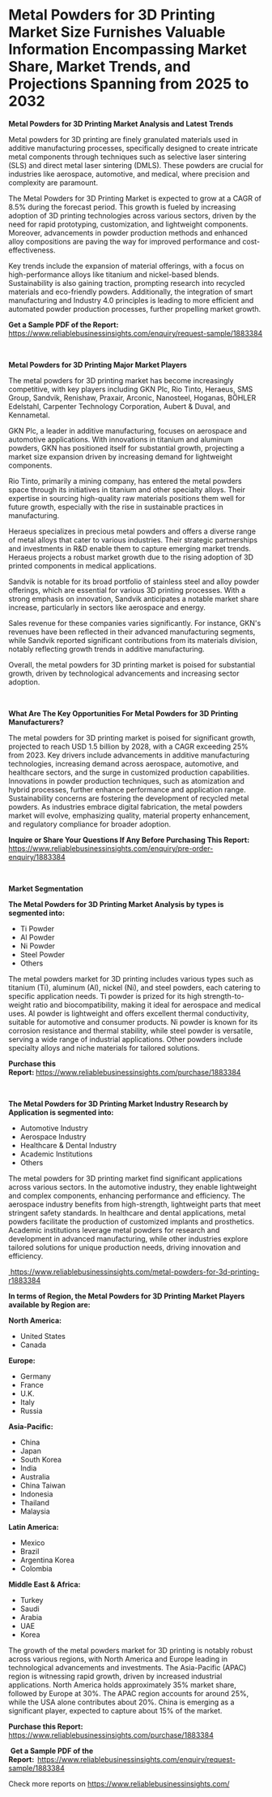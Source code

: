 <p><h1>Metal Powders for 3D Printing Market Size Furnishes Valuable Information Encompassing Market Share, Market Trends, and Projections Spanning from 2025 to 2032</h1></p><p><strong>Metal Powders for 3D Printing Market Analysis and Latest Trends</strong></p>
<p><p>Metal powders for 3D printing are finely granulated materials used in additive manufacturing processes, specifically designed to create intricate metal components through techniques such as selective laser sintering (SLS) and direct metal laser sintering (DMLS). These powders are crucial for industries like aerospace, automotive, and medical, where precision and complexity are paramount.</p><p>The Metal Powders for 3D Printing Market is expected to grow at a CAGR of 8.5% during the forecast period. This growth is fueled by increasing adoption of 3D printing technologies across various sectors, driven by the need for rapid prototyping, customization, and lightweight components. Moreover, advancements in powder production methods and enhanced alloy compositions are paving the way for improved performance and cost-effectiveness.</p><p>Key trends include the expansion of material offerings, with a focus on high-performance alloys like titanium and nickel-based blends. Sustainability is also gaining traction, prompting research into recycled materials and eco-friendly powders. Additionally, the integration of smart manufacturing and Industry 4.0 principles is leading to more efficient and automated powder production processes, further propelling market growth.</p></p>
<p><strong>Get a Sample PDF of the Report:&nbsp;</strong> <a href="https://www.reliablebusinessinsights.com/enquiry/request-sample/1883384?utm_campaign=3107&utm_medium=2&utm_source=Github&utm_content=ia&utm_term=11042025&utm_id=metal-powders-for-3d-printing">https://www.reliablebusinessinsights.com/enquiry/request-sample/1883384</a></p>
<p>&nbsp;</p>
<p><strong>Metal Powders for 3D Printing Major Market Players</strong></p>
<p><p>The metal powders for 3D printing market has become increasingly competitive, with key players including GKN Plc, Rio Tinto, Heraeus, SMS Group, Sandvik, Renishaw, Praxair, Arconic, Nanosteel, Hoganas, BÖHLER Edelstahl, Carpenter Technology Corporation, Aubert & Duval, and Kennametal.</p><p>GKN Plc, a leader in additive manufacturing, focuses on aerospace and automotive applications. With innovations in titanium and aluminum powders, GKN has positioned itself for substantial growth, projecting a market size expansion driven by increasing demand for lightweight components.</p><p>Rio Tinto, primarily a mining company, has entered the metal powders space through its initiatives in titanium and other specialty alloys. Their expertise in sourcing high-quality raw materials positions them well for future growth, especially with the rise in sustainable practices in manufacturing.</p><p>Heraeus specializes in precious metal powders and offers a diverse range of metal alloys that cater to various industries. Their strategic partnerships and investments in R&D enable them to capture emerging market trends. Heraeus projects a robust market growth due to the rising adoption of 3D printed components in medical applications.</p><p>Sandvik is notable for its broad portfolio of stainless steel and alloy powder offerings, which are essential for various 3D printing processes. With a strong emphasis on innovation, Sandvik anticipates a notable market share increase, particularly in sectors like aerospace and energy.</p><p>Sales revenue for these companies varies significantly. For instance, GKN's revenues have been reflected in their advanced manufacturing segments, while Sandvik reported significant contributions from its materials division, notably reflecting growth trends in additive manufacturing.</p><p>Overall, the metal powders for 3D printing market is poised for substantial growth, driven by technological advancements and increasing sector adoption.</p></p>
<p>&nbsp;</p>
<p><strong>What Are The Key Opportunities For Metal Powders for 3D Printing Manufacturers?</strong></p>
<p><p>The metal powders for 3D printing market is poised for significant growth, projected to reach USD 1.5 billion by 2028, with a CAGR exceeding 25% from 2023. Key drivers include advancements in additive manufacturing technologies, increasing demand across aerospace, automotive, and healthcare sectors, and the surge in customized production capabilities. Innovations in powder production techniques, such as atomization and hybrid processes, further enhance performance and application range. Sustainability concerns are fostering the development of recycled metal powders. As industries embrace digital fabrication, the metal powders market will evolve, emphasizing quality, material property enhancement, and regulatory compliance for broader adoption.</p></p>
<p><strong>Inquire or Share Your Questions If Any Before Purchasing This Report:</strong> <a href="https://www.reliablebusinessinsights.com/enquiry/pre-order-enquiry/1883384?utm_campaign=3107&utm_medium=2&utm_source=Github&utm_content=ia&utm_term=11042025&utm_id=metal-powders-for-3d-printing">https://www.reliablebusinessinsights.com/enquiry/pre-order-enquiry/1883384</a></p>
<p>&nbsp;</p>
<p><strong>Market Segmentation</strong></p>
<p><strong>The Metal Powders for 3D Printing Market Analysis by types is segmented into:</strong></p>
<p><ul><li>Ti Powder</li><li>Al Powder</li><li>Ni Powder</li><li>Steel Powder</li><li>Others</li></ul></p>
<p><p>The metal powders market for 3D printing includes various types such as titanium (Ti), aluminum (Al), nickel (Ni), and steel powders, each catering to specific application needs. Ti powder is prized for its high strength-to-weight ratio and biocompatibility, making it ideal for aerospace and medical uses. Al powder is lightweight and offers excellent thermal conductivity, suitable for automotive and consumer products. Ni powder is known for its corrosion resistance and thermal stability, while steel powder is versatile, serving a wide range of industrial applications. Other powders include specialty alloys and niche materials for tailored solutions.</p></p>
<p><strong>Purchase this Report:&nbsp;</strong><a href="https://www.reliablebusinessinsights.com/purchase/1883384?utm_campaign=3107&utm_medium=2&utm_source=Github&utm_content=ia&utm_term=11042025&utm_id=metal-powders-for-3d-printing">https://www.reliablebusinessinsights.com/purchase/1883384</a></p>
<p>&nbsp;</p>
<p><strong>The Metal Powders for 3D Printing Market Industry Research by Application is segmented into:</strong></p>
<p><ul><li>Automotive Industry</li><li>Aerospace Industry</li><li>Healthcare & Dental Industry</li><li>Academic Institutions</li><li>Others</li></ul></p>
<p><p>The metal powders for 3D printing market find significant applications across various sectors. In the automotive industry, they enable lightweight and complex components, enhancing performance and efficiency. The aerospace industry benefits from high-strength, lightweight parts that meet stringent safety standards. In healthcare and dental applications, metal powders facilitate the production of customized implants and prosthetics. Academic institutions leverage metal powders for research and development in advanced manufacturing, while other industries explore tailored solutions for unique production needs, driving innovation and efficiency.</p></p>
<p><a href="https://www.reliablebusinessinsights.com/metal-powders-for-3d-printing-r1883384?utm_campaign=3107&utm_medium=2&utm_source=Github&utm_content=ia&utm_term=11042025&utm_id=metal-powders-for-3d-printing">&nbsp;https://www.reliablebusinessinsights.com/metal-powders-for-3d-printing-r1883384</a></p>
<p><strong>In terms of Region, the Metal Powders for 3D Printing Market Players available by Region are:</strong></p>
<p>
    <p> <strong> North America: </strong>
        <ul>
            <li>United States</li>
            <li>Canada</li>
        </ul>
        </p> 
    <p> <strong> Europe: </strong>
        <ul>
            <li>Germany</li>
            <li>France</li>
            <li>U.K.</li>
            <li>Italy</li>
            <li>Russia</li>
        </ul>
        </p> 
    <p> <strong> Asia-Pacific: </strong>
        <ul>
            <li>China</li>
            <li>Japan</li>
            <li>South Korea</li>
            <li>India</li>
            <li>Australia</li>
            <li>China Taiwan</li>
            <li>Indonesia</li>
            <li>Thailand</li>
            <li>Malaysia</li>
        </ul>
        </p> 
    <p> <strong> Latin America: </strong>
        <ul>
            <li>Mexico</li>
            <li>Brazil</li>
            <li>Argentina Korea</li>
            <li>Colombia</li>
        </ul>
        </p> 
    <p> <strong> Middle East & Africa: </strong>
        <ul>
            <li>Turkey</li>
            <li>Saudi</li>
            <li>Arabia</li>
            <li>UAE</li>
            <li>Korea</li>
        </ul>
    </p>
    </p>
<p><p>The growth of the metal powders market for 3D printing is notably robust across various regions, with North America and Europe leading in technological advancements and investments. The Asia-Pacific (APAC) region is witnessing rapid growth, driven by increased industrial applications. North America holds approximately 35% market share, followed by Europe at 30%. The APAC region accounts for around 25%, while the USA alone contributes about 20%. China is emerging as a significant player, expected to capture about 15% of the market.</p></p>
<p><strong>Purchase this Report: </strong><a href="https://www.reliablebusinessinsights.com/purchase/1883384?utm_campaign=3107&utm_medium=2&utm_source=Github&utm_content=ia&utm_term=11042025&utm_id=metal-powders-for-3d-printing">https://www.reliablebusinessinsights.com/purchase/1883384</a></p>
<p>&nbsp;<strong>Get a Sample PDF of the Report:&nbsp;&nbsp;</strong><a href="https://www.reliablebusinessinsights.com/enquiry/request-sample/1883384?utm_campaign=3107&utm_medium=2&utm_source=Github&utm_content=ia&utm_term=11042025&utm_id=metal-powders-for-3d-printing">https://www.reliablebusinessinsights.com/enquiry/request-sample/1883384</a></p>
<p><strong></strong></p>
<p>Check more reports on <a href="https://www.reliablebusinessinsights.com/?utm_campaign=3107&utm_medium=2&utm_source=Github&utm_content=ia&utm_term=11042025&utm_id=metal-powders-for-3d-printing">https://www.reliablebusinessinsights.com/</a></p>
